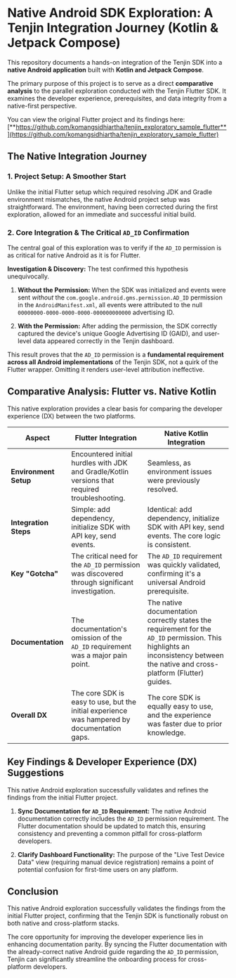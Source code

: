# Native Android SDK Exploration: A Tenjin Integration Journey (Kotlin & Jetpack Compose)

This repository documents a hands-on integration of the Tenjin SDK into a **native Android application** built with **Kotlin and Jetpack Compose**.

The primary purpose of this project is to serve as a direct **comparative analysis** to the parallel exploration conducted with the Tenjin Flutter SDK. It examines the developer experience, prerequisites, and data integrity from a native-first perspective.

You can view the original Flutter project and its findings here:
[**https://github.com/komangsidhiartha/tenjin_exploratory_sample_flutter**](https://github.com/komangsidhiartha/tenjin_exploratory_sample_flutter)

## The Native Integration Journey

### 1. Project Setup: A Smoother Start

Unlike the initial Flutter setup which required resolving JDK and Gradle environment mismatches, the native Android project setup was straightforward. The environment, having been corrected during the first exploration, allowed for an immediate and successful initial build.

### 2. Core Integration & The Critical `AD_ID` Confirmation

The central goal of this exploration was to verify if the `AD_ID` permission is as critical for native Android as it is for Flutter.

**Investigation & Discovery:**
The test confirmed this hypothesis unequivocally.

1. **Without the Permission:** When the SDK was initialized and events were sent *without* the `com.google.android.gms.permission.AD_ID` permission in the `AndroidManifest.xml`, all events were attributed to the null `00000000-0000-0000-0000-000000000000` advertising ID.

2. **With the Permission:** After adding the permission, the SDK correctly captured the device's unique Google Advertising ID (GAID), and user-level data appeared correctly in the Tenjin dashboard.

This result proves that the `AD_ID` permission is a **fundamental requirement across all Android implementations** of the Tenjin SDK, not a quirk of the Flutter wrapper. Omitting it renders user-level attribution ineffective.

## Comparative Analysis: Flutter vs. Native Kotlin

This native exploration provides a clear basis for comparing the developer experience (DX) between the two platforms.

| Aspect | Flutter Integration | Native Kotlin Integration | 
 | ----- | ----- | ----- | 
| **Environment Setup** | Encountered initial hurdles with JDK and Gradle/Kotlin versions that required troubleshooting. | Seamless, as environment issues were previously resolved. | 
| **Integration Steps** | Simple: add dependency, initialize SDK with API key, send events. | Identical: add dependency, initialize SDK with API key, send events. The core logic is consistent. | 
| **Key "Gotcha"** | The critical need for the `AD_ID` permission was discovered through significant investigation. | The `AD_ID` requirement was quickly validated, confirming it's a universal Android prerequisite. | 
| **Documentation** | The documentation's omission of the `AD_ID` requirement was a major pain point. | The native documentation correctly states the requirement for the `AD_ID` permission. This highlights an inconsistency between the native and cross-platform (Flutter) guides. | 
| **Overall DX** | The core SDK is easy to use, but the initial experience was hampered by documentation gaps. | The core SDK is equally easy to use, and the experience was faster due to prior knowledge. | 

## Key Findings & Developer Experience (DX) Suggestions

This native Android exploration successfully validates and refines the findings from the initial Flutter project.

1. **Sync Documentation for `AD_ID` Requirement:** The native Android documentation correctly includes the `AD_ID` permission requirement. The Flutter documentation should be updated to match this, ensuring consistency and preventing a common pitfall for cross-platform developers.

2. **Clarify Dashboard Functionality:** The purpose of the "Live Test Device Data" view (requiring manual device registration) remains a point of potential confusion for first-time users on any platform.

## Conclusion

This native Android exploration successfully validates the findings from the initial Flutter project, confirming that the Tenjin SDK is functionally robust on both native and cross-platform stacks.

The core opportunity for improving the developer experience lies in enhancing documentation parity. By syncing the Flutter documentation with the already-correct native Android guide regarding the `AD_ID` permission, Tenjin can significantly streamline the onboarding process for cross-platform developers.